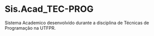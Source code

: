 # Sis.Acad_TEC-PROG
Sistema Academico desenvolvido durante a disciplina de Técnicas de Programação na UTFPR.

